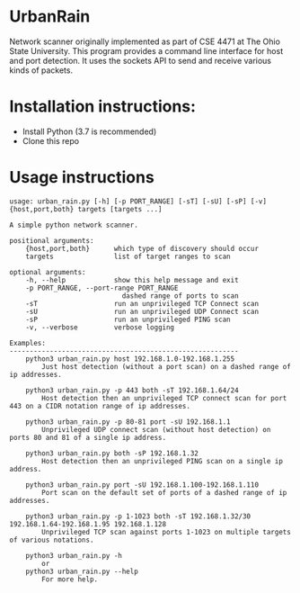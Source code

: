 # UrbanRain
Network scanner originally implemented as part of CSE 4471 at The Ohio State University. This program provides a command line interface for host and port detection. It uses the sockets API to send and receive various kinds of packets.

# Installation instructions:
- Install Python (3.7 is recommended)
- Clone this repo

# Usage instructions
```
usage: urban_rain.py [-h] [-p PORT_RANGE] [-sT] [-sU] [-sP] [-v] {host,port,both} targets [targets ...]

A simple python network scanner.

positional arguments:
    {host,port,both}      which type of discovery should occur
    targets               list of target ranges to scan

optional arguments:
    -h, --help            show this help message and exit
    -p PORT_RANGE, --port-range PORT_RANGE
                            dashed range of ports to scan
    -sT                   run an unprivileged TCP Connect scan
    -sU                   run an unprivileged UDP Connect scan
    -sP                   run an unprivileged PING scan
    -v, --verbose         verbose logging

Examples:
---------------------------------------------------------
    python3 urban_rain.py host 192.168.1.0-192.168.1.255
        Just host detection (without a port scan) on a dashed range of ip addresses.

    python3 urban_rain.py -p 443 both -sT 192.168.1.64/24
        Host detection then an unprivileged TCP connect scan for port 443 on a CIDR notation range of ip addresses.

    python3 urban_rain.py -p 80-81 port -sU 192.168.1.1
        Unprivileged UDP connect scan (without host detection) on ports 80 and 81 of a single ip address.

    python3 urban_rain.py both -sP 192.168.1.32
        Host detection then an unprivileged PING scan on a single ip address.

    python3 urban_rain.py port -sU 192.168.1.100-192.168.1.110
        Port scan on the default set of ports of a dashed range of ip addresses.

    python3 urban_rain.py -p 1-1023 both -sT 192.168.1.32/30 192.168.1.64-192.168.1.95 192.168.1.128
        Unprivileged TCP scan against ports 1-1023 on multiple targets of various notations.

    python3 urban_rain.py -h
        or
    python3 urban_rain.py --help
        For more help.
```